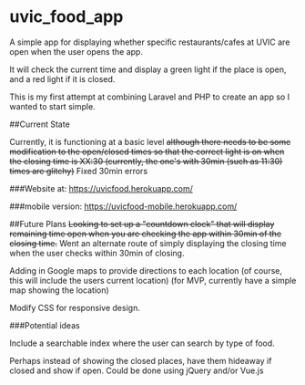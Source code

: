 # uvic_food_app
A simple app for displaying whether specific restaurants/cafes at UVIC are open when the user opens the app.

It will check the current time and display a green light if the place is open, and a red light if it is closed.

This is my first attempt at combining Laravel and PHP to create an app so I wanted to start simple.

##Current State

Currently, it is functioning at a basic level ~~although there needs to be some modification to the open/closed times so that the correct light is on when the closing time is XX:30 (currently, the one's with 30min (such as 11:30) times are glitchy)~~ Fixed 30min errors

###Website at:
https://uvicfood.herokuapp.com/

###mobile version:
https://uvicfood-mobile.herokuapp.com/

##Future Plans
~~Looking to set up a "countdown clock" that will display remaining time open when you are checking the app within 30min of the closing time.~~ Went an alternate route of simply displaying the closing time when the user checks within 30min of closing.

Adding in Google maps to provide directions to each location (of course, this will include the users current location) (for MVP, currently have a simple map showing the location)

Modify CSS for responsive design.

###Potential ideas

Include a searchable index where the user can search by type of food.

Perhaps instead of showing the closed places, have them hideaway if closed and show if open. Could be done using jQuery and/or Vue.js
